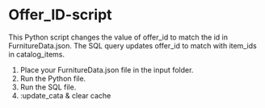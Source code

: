 # Offer_ID-script

This Python script changes the value of offer_id to match the id in FurnitureData.json. The SQL query updates offer_id to match with item_ids in catalog_items.

1. Place your FurnitureData.json file in the input folder.
2. Run the Python file.
3. Run the SQL file.
4. :update_cata & clear cache
